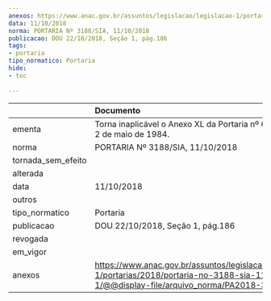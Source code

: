 ```yaml
---
anexos: https://www.anac.gov.br/assuntos/legislacao/legislacao-1/portarias/2018/portaria-no-3188-sia-11-10-2018-1/@@display-file/arquivo_norma/PA2018-3188.pdf
data: 11/10/2018
norma: PORTARIA Nº 3188/SIA, 11/10/2018
publicacao: DOU 22/10/2018, Seção 1, pág.186
tags:
- portaria
tipo_normatico: Portaria
hide: 
- toc 
 
---
```


|                    | Documento                                                                                                                                              |
|:-------------------|:-------------------------------------------------------------------------------------------------------------------------------------------------------|
| ementa             | Torna inaplicável o Anexo XL da Portaria nº 629/GM5, de 2 de maio de 1984.                                                                             |
| norma              | PORTARIA Nº 3188/SIA, 11/10/2018                                                                                                                       |
| tornada_sem_efeito |                                                                                                                                                        |
| alterada           |                                                                                                                                                        |
| data               | 11/10/2018                                                                                                                                             |
| outros             |                                                                                                                                                        |
| tipo_normatico     | Portaria                                                                                                                                               |
| publicacao         | DOU 22/10/2018, Seção 1, pág.186                                                                                                                       |
| revogada           |                                                                                                                                                        |
| em_vigor           |                                                                                                                                                        |
| anexos             | https://www.anac.gov.br/assuntos/legislacao/legislacao-1/portarias/2018/portaria-no-3188-sia-11-10-2018-1/@@display-file/arquivo_norma/PA2018-3188.pdf |